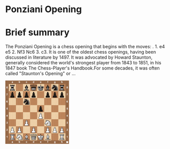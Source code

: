 
Ponziani Opening
================

# Brief summary


The Ponziani Opening is a chess opening that begins with the moves: . 1. e4 e5 2. Nf3 Nc6 3. c3. It is one of the oldest chess openings, having been discussed in literature by 1497. It was advocated by Howard Staunton, generally considered the world's strongest player from 1843 to 1851, in his 1847 book The Chess-Player's Handbook.For some decades, it was often called "Staunton's Opening" or ...

<img src="../img/Ponziani Opening.jpg" width="200"/>